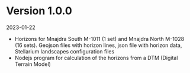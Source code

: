 # Version 1.0.0
2023-01-22

- Horizons for Mnajdra South M-1011 (1 set) and Mnajdra North M-1028 (16 sets). Geojson files with horizon lines, json file with horizon data, Stellarium landscapes configuration files
- Nodejs program for calculation of the horizons from a DTM (Digital Terrain Model)